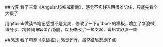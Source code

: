 ##收获
看了三章《AngularJS权威指南》，感觉不实践东西很难记住，只能先看个大概了

用gitbook做读书笔记感觉不是太爽，修改了一下gitbook的模板，增加了新浪微博分享、跳转到博客主页功能，以及修改了一些文案，看起来舒服一些

##感想
看了电影《杀破狼》，感觉还行，虽然结局悲剧了点